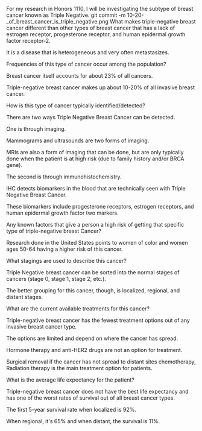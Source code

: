 For my research in Honors 1110, I will be investigating the subtype of breast cancer known as Triple Negative.
git commit -m 10-20-_of_breast_cancer_is_triple_negative.png
What makes triple-negative breast cancer different than other types of breast cancer 
that has a lack of estrogen receptor, progesterone receptor, and human epidermal growth factor receptor-2.

It is a disease that is heterogeneous and very often metastasizes.

Frequencies of this type of cancer occur among the population?

Breast cancer itself accounts for about 23% of all cancers.

Triple-negative breast cancer makes up about 10-20% of all invasive breast cancer.

How is this type of cancer typically identified/detected?

There are two ways Triple Negative Breast Cancer can be detected.

One is through imaging. 

Mammograms and ultrasounds are two forms of imaging.

MRIs are also a form of imaging that can be done, 
but are only typically done when the patient is at high risk (due to family history and/or BRCA gene).

The second is through immunohistochemistry.

IHC detects biomarkers in the blood that are technically seen with Triple Negative Breast Cancer.

These biomarkers include progesterone receptors, estrogen receptors, and human epidermal growth factor two markers.

Any known factors that give a person a high risk of getting that specific type of triple-negative breast Cancer?

Research done in the United States points to women of color and women ages 50-64 having a higher risk of this cancer.

What stagings are used to describe this cancer?

Triple Negative breast cancer can be sorted into the normal stages of cancers (stage 0, stage 1, stage 2, etc.).

The better grouping for this cancer, though, is localized, regional, and distant stages.

What are the current available treatments for this cancer?

Triple-negative breast cancer has the fewest treatment options out of any invasive breast cancer type.

The options are limited and depend on where the cancer has spread.

Hormone therapy and anti-HER2 drugs are not an option for treatment.

Surgical removal if the cancer has not spread to distant sites chemotherapy, 
Radiation therapy is the main treatment option for patients.

What is the average life expectancy for the patient?

Triple-negative breast cancer does not have the best life expectancy 
and has one of the worst rates of survival out of all breast cancer types.

The first 5-year survival rate when localized is 92%. 

When regional, it's 65% and when distant, the survival is 11%.
